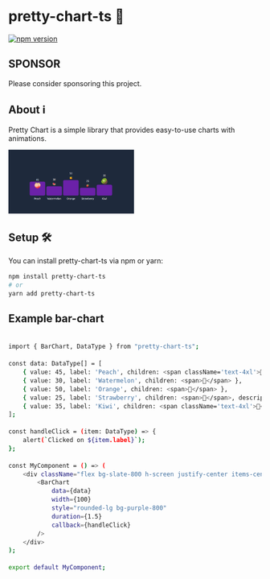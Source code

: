 # pretty-chart-ts 💅

[![npm version](https://img.shields.io/npm/v/pretty-chart-ts.svg)](https://www.npmjs.com/package/pretty-chart-ts)

## SPONSOR

Please consider sponsoring this project.

## About ℹ️

Pretty Chart is a simple library that provides easy-to-use charts with animations.

<img src='https://github.com/Chyper00/pretty-chart-ts/blob/update-readme/public/barchart.png' width="250px"/>

## Setup 🛠️

You can install pretty-chart-ts via npm or yarn:

```bash
npm install pretty-chart-ts
# or
yarn add pretty-chart-ts
```

## Example bar-chart

```bash

import { BarChart, DataType } from "pretty-chart-ts";

const data: DataType[] = [
	{ value: 45, label: 'Peach', children: <span className='text-4xl'>🍑</span>, childrenPosition: "inside" },
	{ value: 30, label: 'Watermelon', children: <span>🍉</span> },
	{ value: 50, label: 'Orange', children: <span>🍊</span> },
	{ value: 25, label: 'Strawberry', children: <span>🍓</span>, description: 'An description about straberry ' },
	{ value: 35, label: 'Kiwi', children: <span className='text-4xl'>🥝</span>, childrenPosition: "outside" },
];

const handleClick = (item: DataType) => {
	alert(`Clicked on ${item.label}`);
};

const MyComponent = () => (
	<div className="flex bg-slate-800 h-screen justify-center items-center text-white">
		<BarChart
			data={data}
			width={100}
			style="rounded-lg bg-purple-800"
			duration={1.5}
			callback={handleClick}
		/>
	</div>
);

export default MyComponent;

```
